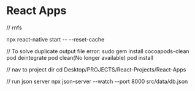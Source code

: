 # React Apps

// rnfs

npx react-native start -- --reset-cache

// To solve duplicate output file error:
sudo gem install cocoapods-clean
pod deintegrate
pod clean(No longer available)
pod install

// nav to project dir
cd Desktop/PROJECTS/React-Projects/React-Apps

// run json server
npx json-server --watch --port 8000 src/data/db.json
